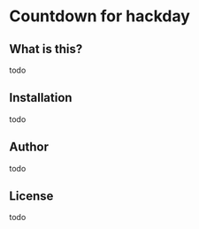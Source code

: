 # Countdown for hackday

## What is this?
todo

## Installation
todo

## Author
todo

## License
todo